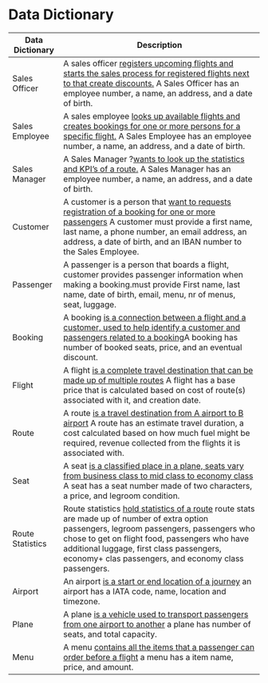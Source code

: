 # Data Dictionary

  
  
  | Data Dictionary  | Description                                                                                                                                                                                                                                                                                              |
|------------------|----------------------------------------------------------------------------------------------------------------------------------------------------------------------------------------------------------------------------------------------------------------------------------------------------------|
| Sales Officer    | A sales officer <u>registers upcoming flights and starts the sales process for registered flights next to that create discounts.</u> A Sales Officer has an employee number, a name, an address, and a date of birth.                                                                                    |
  | Sales Employee   | A sales employee <u>looks up available flights and creates bookings for one or more persons for a specific flight.</u> A Sales Employee has an employee number, a name, an address, and a date of birth.                                                                                                 |
  | Sales Manager    | A Sales Manager ?<u>wants to look up the statistics and KPI’s of a route.</u> A Sales Manager has an employee number, a name, an address, and a date of birth.                                                                                                                                           |
| Customer         | A customer is a person that <u>want to requests registration of a booking for one or more passengers</u> A customer must provide a first name, last name, a phone number, an email address, an address, a date of birth, and an IBAN number to the Sales Employee.                                                        |
  | Passenger        | A passenger is a person that boards a flight, customer provides passenger information when making a booking.must provide First name, last name, date of birth, email, menu, nr of menus, seat, luggage.                                                                                                                                                                                           |
  | Booking          | A booking <u>is a connection between a flight and a customer, used to help identify a customer and passengers related to a booking</u>A booking has number of booked seats, price, and an eventual discount.                                                                                             |
  | Flight           | A flight <u>is a complete travel destination that can be made up of multiple routes</u> A flight has a base price that is calculated based on cost of route(s) associated with it, and creation date.                                                                                                    |
  | Route            | A route <u>is a travel destination from A airport to B airport</u> A route has an estimate travel duration, a cost calculated based on how much fuel might be required, revenue collected from the flights it is associated with.                                                                        |
  | Seat             | A seat <u>is a classified place in a plane, seats vary from business class to mid class to economy class</u> A seat has a seat number made of two characters, a price, and legroom condition.                                                                                                                            |
  | Route Statistics | Route statistics <u>hold statistics of a route</u> route stats are made up of number of extra option passengers, legroom passengers, passengers who chose to get on flight food, passengers who have additional luggage, first class passengers, economy+ clas passengers, and economy class passengers. |
  | Airport          | An airport <u>is a start or end location of a journey</u> an airport has a IATA code, name, location and timezone.                                                                                                                                                                                       |
| Plane            | A plane <u>is a vehicle used to transport passengers from one airport to another</u> a plane has number of seats, and total capacity.                                                                                                                                                                    |
| Menu             | A menu <u>contains all the items that a passenger can order before a flight</u> a menu has a item name, price, and amount.                                                                                                                                                                               |
  

